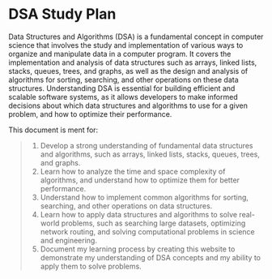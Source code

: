 # DSA Study Plan

Data Structures and Algorithms (DSA) is a fundamental concept in
computer science that involves the study and implementation of various
ways to organize and manipulate data in a computer program. It covers
the implementation and analysis of data structures such as arrays,
linked lists, stacks, queues, trees, and graphs, as well as the design
and analysis of algorithms for sorting, searching, and other operations
on these data structures. Understanding DSA is essential for building
efficient and scalable software systems, as it allows developers to make
 informed decisions about which data structures and algorithms to use
for a given problem, and how to optimize their performance.

This document is ment for:

> 1. Develop a strong understanding of fundamental data structures and algorithms, such as arrays, linked lists, stacks, queues, trees, and graphs.
> 2. Learn how to analyze the time and space complexity of algorithms, and understand how to optimize them for better performance.
> 3. Understand how to implement common algorithms for sorting, searching, and other operations on data structures.
> 4. Learn how to apply data structures and algorithms to solve real-world problems, such as searching large datasets, optimizing network routing, and solving computational problems in science and engineering.
> 5. Document my learning process by creating this website to demonstrate my understanding of DSA concepts and my ability to apply them to solve problems.

